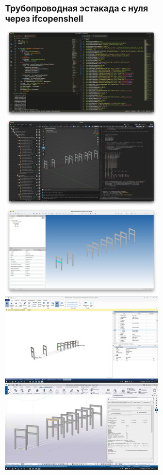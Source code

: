 # Трубопроводная эстакада с нуля через ifcopenshell

![](./pics/VS_Code.png)
![](./pics/Blender.png)
![](./pics/BIMcollab_ZOOM.png)
![](./pics/BIMvision.png)
![](./pics/Tekla.png)